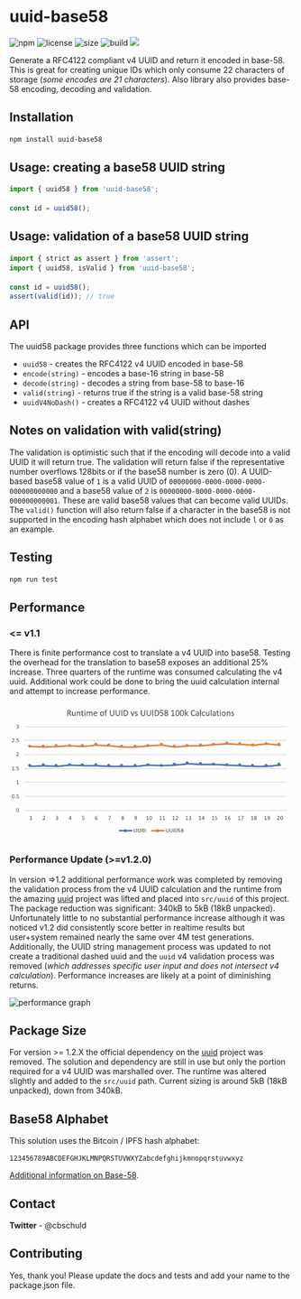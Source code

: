 # uuid-base58

<p>
  <img alt="npm" src="https://img.shields.io/npm/dw/uuid-base58?style=flat-square"/><!-- downloads -->
  <img alt="license" src="https://img.shields.io/npm/l/uuid-base58?style=flat-square"/><!-- license -->
  <img alt="size" src="https://img.shields.io/bundlephobia/min/uuid-base58"/><!-- bundle size -->
  <img alt="build" src="https://img.shields.io/github/workflow/status/cbschuld/uuid-base58/CI"/><!-- build -->
  <img src="https://img.shields.io/badge/PRs-welcome-brightgreen.svg?style=flat-square"/><!-- PRs welcome -->
</p>

Generate a RFC4122 compliant v4 UUID and return it encoded in base-58. This is great for creating unique IDs which only consume 22 characters of storage (_some encodes are 21 characters_). Also library also provides base-58 encoding, decoding and validation.

## Installation

```sh
npm install uuid-base58
```

## Usage: creating a base58 UUID string

```typescript
import { uuid58 } from 'uuid-base58';

const id = uuid58();
```

## Usage: validation of a base58 UUID string

```typescript
import { strict as assert } from 'assert';
import { uuid58, isValid } from 'uuid-base58';

const id = uuid58();
assert(valid(id)); // true
```

## API

The uuid58 package provides three functions which can be imported

- `uuid58` - creates the RFC4122 v4 UUID encoded in base-58
- `encode(string)` - encodes a base-16 string in base-58
- `decode(string)` - decodes a string from base-58 to base-16
- `valid(string)` - returns true if the string is a valid base-58 string
- `uuidV4NoDash()` - creates a RFC4122 v4 UUID without dashes

## Notes on validation with valid(string)

The validation is optimistic such that if the encoding will decode into a valid UUID it will return true. The validation will return false if the representative number overflows 128bits or if the base58 number is zero (0). A UUID-based base58 value of `1` is a valid UUID of `00000000-0000-0000-0000-000000000000` and a base58 value of `2` is `00000000-0000-0000-0000-000000000001`. These are valid base58 values that can become valid UUIDs. The `valid()` function will also return false if a character in the base58 is not supported in the encoding hash alphabet which does not include `l` or `0` as an example.

## Testing

```sh
npm run test
```

## Performance

### <= v1.1

There is finite performance cost to translate a v4 UUID into base58. Testing the overhead for the translation to base58 exposes an additional 25% increase. Three quarters of the runtime was consumed calculating the v4 uuid. Additional work could be done to bring the uuid calculation internal and attempt to increase performance.

![performance graph](https://raw.githubusercontent.com/cbschuld/uuid-base58/master/__tests__/performance.png)

### Performance Update (>=v1.2.0)

In version =>1.2 additional performance work was completed by removing the validation process from the v4 UUID calculation and the runtime from the amazing [uuid](https://github.com/uuidjs/uuid) project was lifted and placed into `src/uuid` of this project. The package reduction was significant: 340kB to 5kB (18kB unpacked). Unfortunately little to no substantial performance increase although it was noticed v1.2 did consistently score better in realtime results but user+system remained nearly the same over 4M test generations. Additionally, the UUID string management process was updated to not create a traditional dashed uuid and the `uuid` v4 validation process was removed (_which addresses specific user input and does not intersect v4 calculation_). Performance increases are likely at a point of diminishing returns.

![performance graph](https://user-images.githubusercontent.com/231867/111826829-65468080-88a6-11eb-86ad-3f254c017a89.png)

## Package Size

For version >= 1.2.X the official dependency on the [uuid](https://github.com/uuidjs/uuid) project was removed. The solution and dependency are still in use but only the portion required for a v4 UUID was marshalled over. The runtime was altered slightly and added to the `src/uuid` path. Current sizing is around 5kB (18kB unpacked), down from 340kB.

## Base58 Alphabet

This solution uses the Bitcoin / IPFS hash alphabet:

```
123456789ABCDEFGHJKLMNPQRSTUVWXYZabcdefghijkmnopqrstuvwxyz
```

[Additional information on Base-58](https://en.wikipedia.org/wiki/Base58).

## Contact

**Twitter** - @cbschuld

## Contributing

Yes, thank you! Please update the docs and tests and add your name to the package.json file.
